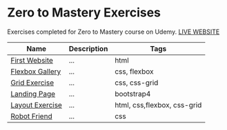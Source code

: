 # Zero to Mastery Exercises
Exercises completed for Zero to Mastery course on Udemy.
[LIVE WEBSITE](https://ann-dev.github.io/ztm-exercises/index.html)

| Name                  | Description          | Tags                        |
| --------------------- | -------------------- | --------------------------- |
| [First Website](https://ann-dev.github.io/ztm-exercises/public/projects/ztm-first-website/) | ... | html |
| [Flexbox Gallery](https://ann-dev.github.io/ztm-exercises/public/projects/ztm-flexbox-gallery/) | ... | css, flexbox |
| [Grid Exercise](https://ann-dev.github.io/ztm-exercises/public/projects/ztm-grid-exercise/) | ... | css, css-grid |
| [Landing Page](https://ann-dev.github.io/ztm-exercises/public/projects/ztm-landing-page/) | ... | bootstrap4 |
| [Layout Exercise](https://ann-dev.github.io/ztm-exercises/public/projects/ztm-layout-exercise/)| ... | html, css,flexbox, css-grid |
| [Robot Friend](https://ann-dev.github.io/ztm-exercises/public/projects/ztm-robot-friend/) | ... | css |
